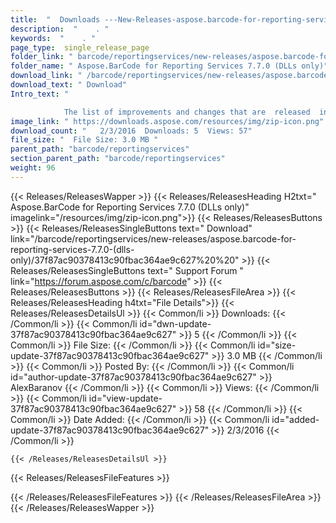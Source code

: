 ```yaml
---
title:  "  Downloads ---New-Releases-aspose.barcode-for-reporting-services-7.7.0-(dlls-only) . " 
description:  "    . " 
keywords:  "    . " 
page_type:  single_release_page
folder_link: " barcode/reportingservices/new-releases/aspose.barcode-for-reporting-services-7.7.0-(dlls-only)/"
folder_name: " Aspose.BarCode for Reporting Services 7.7.0 (DLLs only)"
download_link: " /barcode/reportingservices/new-releases/aspose.barcode-for-reporting-services-7.7.0-(dlls-only)/37f87ac90378413c90fbac364ae9c627"
download_text: " Download"
Intro_text: " 

            The list of improvements and changes that are  released  in Aspo..."
image_link: " https://downloads.aspose.com/resources/img/zip-icon.png"
download_count: "   2/3/2016  Downloads: 5  Views: 57"
file_size: "  File Size: 3.0 MB "
parent_path: "barcode/reportingservices"
section_parent_path: "barcode/reportingservices"
weight: 96 
---
```


{{< Releases/ReleasesWapper >}}
  {{< Releases/ReleasesHeading H2txt=" Aspose.BarCode for Reporting Services 7.7.0 (DLLs only)" imagelink="/resources/img/zip-icon.png">}}
  {{< Releases/ReleasesButtons >}}
    {{< Releases/ReleasesSingleButtons text=" Download" link="/barcode/reportingservices/new-releases/aspose.barcode-for-reporting-services-7.7.0-(dlls-only)/37f87ac90378413c90fbac364ae9c627%20%20" >}}
    {{< Releases/ReleasesSingleButtons text=" Support Forum " link="https://forum.aspose.com/c/barcode" >}}
  {{< Releases/ReleasesButtons >}}
  {{< Releases/ReleasesFileArea >}}
    {{< Releases/ReleasesHeading h4txt="File Details">}}
    {{< Releases/ReleasesDetailsUl >}}
            {{< Common/li  >}} Downloads: {{< /Common/li >}} 
      {{< Common/li id="dwn-update-37f87ac90378413c90fbac364ae9c627" >}} 5 {{< /Common/li >}} 
      {{< Common/li  >}} File Size: {{< /Common/li >}} 
      {{< Common/li id="size-update-37f87ac90378413c90fbac364ae9c627" >}} 3.0 MB {{< /Common/li >}} 
      {{< Common/li  >}} Posted By: {{< /Common/li >}} 
      {{< Common/li id="author-update-37f87ac90378413c90fbac364ae9c627" >}} AlexBaranov {{< /Common/li >}} 
      {{< Common/li  >}} Views: {{< /Common/li >}} 
      {{< Common/li id="view-update-37f87ac90378413c90fbac364ae9c627" >}} 58 {{< /Common/li >}} 
      {{< Common/li  >}} Date Added: {{< /Common/li >}} 
      {{< Common/li id="added-update-37f87ac90378413c90fbac364ae9c627" >}} 2/3/2016 {{< /Common/li >}} 

    {{< /Releases/ReleasesDetailsUl >}}

  {{< Releases/ReleasesFileFeatures >}}
      
  {{< /Releases/ReleasesFileFeatures >}}
 {{< /Releases/ReleasesFileArea >}}
{{< /Releases/ReleasesWapper >}}


